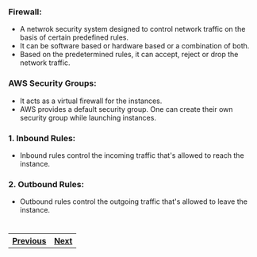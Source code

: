 ### Firewall:
- A netwrok security system designed to control network traffic on the basis of certain predefined rules.
- It can be software based or hardware based or a combination of both.
- Based on the predetermined rules, it can accept, reject or drop the network traffic.

 ### AWS Security Groups:
 - It acts as a virtual firewall for the instances.
 - AWS provides a default security group. One can create their own security group while launching instances.

 ### 1. Inbound Rules:
 - Inbound rules control the incoming traffic that's allowed to reach the instance.
 ### 2. Outbound Rules:
 - Outbound rules control the outgoing traffic that's allowed to leave the instance.
#
#
<table width = "300%"><tr><th><a href = "Abstraction.md">Previous</a></th><th> <a href = "x.md">Next</a></th></tr></table>
 
    
